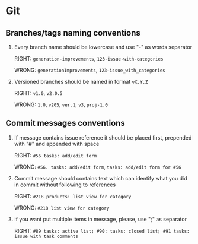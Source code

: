 # Git

## Branches/tags naming conventions

1. Every branch name should be lowercase and use "-" as words separator

    RIGHT: `generation-improvements`, `123-issue-with-categories`

    WRONG: `generationImprovements`, `123-issue_with_categories`

2. Versioned branches should be named in format `vX.Y.Z`

    RIGHT: `v1.0`, `v2.0.5`

    WRONG: `1.0`, `v205`, `ver.1`, `v3`, `proj-1.0`


## Commit messages conventions


1. If message contains issue reference it should be placed first, prepended with "#" and appended with space

    RIGHT: `#56 tasks: add/edit form`

    WRONG: `#56. tasks: add/edit form`, `tasks: add/edit form for #56`

2. Commit message should contains text which can identify what you did in commit without following to references

    RIGHT: `#218 products: list view for category`

    WRONG: `#218 list view for category`

3. If you want put multiple items in message, please, use ";" as separator

    RIGHT: `#89 tasks: active list; #90: tasks: closed list; #91 tasks: issue with task comments`
